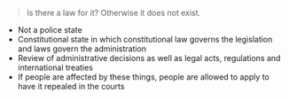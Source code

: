 > Is there a law for it? Otherwise it does not exist.

- Not a police state
- Constitutional state in which constitutional law governs the legislation and laws govern the administration
- Review of administrative decisions as well as legal acts, regulations and international treaties
- If people are affected by these things, people are allowed to apply to have it repealed in the courts